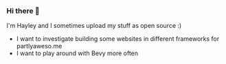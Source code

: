 ### Hi there 👋

I'm Hayley and I sometimes upload my stuff as open source :)

- I want to investigate building some websites in different frameworks for partlyaweso.me
- I want to play around with Bevy more often

<!--
**PartlyAwesome/PartlyAwesome** is a ✨ _special_ ✨ repository because its `README.md` (this file) appears on your GitHub profile.

Here are some ideas to get you started:

- 🔭 I’m currently working on ...
- 🌱 I’m currently learning ...
- 👯 I’m looking to collaborate on ...
- 🤔 I’m looking for help with ...
- 💬 Ask me about ...
- 📫 How to reach me: ...
- 😄 Pronouns: ...
- ⚡ Fun fact: ...
-->
